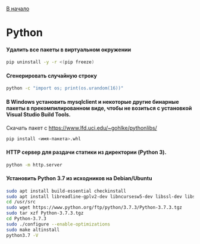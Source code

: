 [В начало](README.md)

# Python

#### Удалить все пакеты в виртуальном окружении

```sh
pip uninstall -y -r <(pip freeze)
```

#### Сгенерировать случайную строку
```sh
python -c "import os; print(os.urandom(16))"
```

#### В Windows установить mysqlclient и некоторые другие бинарные пакеты в прекомпилированном виде, чтобы не возиться с установкой Visual Studio Build Tools.

Скачать пакет с https://www.lfd.uci.edu/~gohlke/pythonlibs/

```sh
pip install <имя-пакета>.whl
```

#### HTTP сервер для раздачи статики из директории (Python 3).
```sh
python -m http.server
```

#### Установить Python 3.7 из исходников на Debian/Ubuntu
```sh
sudo apt install build-essential checkinstall
sudo apt install libreadline-gplv2-dev libncursesw5-dev libssl-dev libsqlite3-dev tk-dev libgdbm-dev libc6-dev libbz2-dev libffi-dev zlib1g-dev
cd /usr/src
sudo wget https://www.python.org/ftp/python/3.7.3/Python-3.7.3.tgz
sudo tar xzf Python-3.7.3.tgz
cd Python-3.7.3
sudo ./configure --enable-optimizations
sudo make altinstall
python3.7 -V
```
